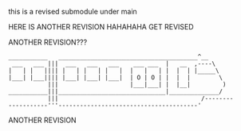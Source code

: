 this is a revised submodule under main


HERE IS ANOTHER REVISION HAHAHAHA GET REVISED


ANOTHER REVISION???


```text
___________   _______________________________________^__
 ___   ___ |||  ___   ___   ___    ___ ___  |   __  ,----\
|   | |   |||| |   | |   | |   |  |   |   | |  |  | |_____\
|___| |___|||| |___| |___| |___|  | O | O | |  |  |        \
           |||                    |___|___| |  |__|         )
___________|||______________________________|______________/
           |||                                        /--------
-----------'''---------------------------------------'
```

ANOTHER REVISION
